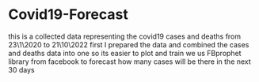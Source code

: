 # Covid19-Forecast
this is a collected data representing the covid19 cases and deaths from 23\1\2020 to 21\10\2022 
first I prepared the data and combined the cases and deaths data into one so its easier to plot and train
we us FBprophet library from facebook to forecast how many cases will be there in the next 30 days
